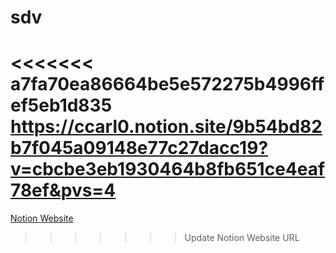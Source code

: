 # sdv

<<<<<<< a7fa70ea86664be5e572275b4996ffef5eb1d835
https://ccarl0.notion.site/9b54bd82b7f045a09148e77c27dacc19?v=cbcbe3eb1930464b8fb651ce4eaf78ef&pvs=4
=======
[Notion Website](https://ccarl0.notion.site/9b54bd82b7f045a09148e77c27dacc19?v=cbcbe3eb1930464b8fb651ce4eaf78ef&pvs=4)
>>>>>>> Update Notion Website URL

